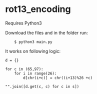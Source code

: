 # rot13_encoding

Requires Python3

Download the files and in the folder run:
```
	$ python3 main.py
```

It works on following logic:
```
d = {}

for c in (65,97):
	for i in range(26):
		d[chr(i+c)] = chr((i+13)%26 +c)

"".join([d.get(c, c) for c in s])
```
